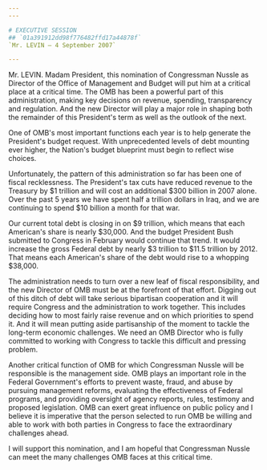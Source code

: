 ```yaml
---
---

# EXECUTIVE SESSION
## `01a391912dd98f776482ffd17a44878f`
`Mr. LEVIN — 4 September 2007`

---
```



Mr. LEVIN. Madam President, this nomination of Congressman Nussle as 
Director of the Office of Management and Budget will put him at a 
critical place at a critical time. The OMB has been a powerful part of 
this administration, making key decisions on revenue, spending, 
transparency and regulation. And the new Director will play a major 
role in shaping both the remainder of this President's term as well as 
the outlook of the next.

One of OMB's most important functions each year is to help generate 
the President's budget request. With unprecedented levels of debt 
mounting ever higher, the Nation's budget blueprint must begin to 
reflect wise choices.

Unfortunately, the pattern of this administration so far has been one 
of fiscal recklessness. The President's tax cuts have reduced revenue 
to the Treasury by $1 trillion and will cost an additional $300 billion 
in 2007 alone. Over the past 5 years we have spent half a trillion 
dollars in Iraq, and we are continuing to spend $10 billion a month for 
that war.

Our current total debt is closing in on $9 trillion, which means that 
each American's share is nearly $30,000. And the budget President Bush 
submitted to Congress in February would continue that trend. It would 
increase the gross Federal debt by nearly $3 trillion to $11.5 trillion 
by 2012. That means each American's share of the debt would rise to a 
whopping $38,000.

The administration needs to turn over a new leaf of fiscal 
responsibility, and the new Director of OMB must be at the forefront of 
that effort. Digging out of this ditch of debt will take serious 
bipartisan cooperation and it will require Congress and the 
administration to work together. This includes deciding how to most 
fairly raise revenue and on which priorities to spend it. And it will 
mean putting aside partisanship of the moment to tackle the long-term 
economic challenges. We need an OMB Director who is fully committed to 
working with Congress to tackle this difficult and pressing problem.

Another critical function of OMB for which Congressman Nussle will be 
responsible is the management side. OMB plays an important role in the 
Federal Government's efforts to prevent waste, fraud, and abuse by 
pursuing management reforms, evaluating the effectiveness of Federal 
programs, and providing oversight of agency reports, rules, testimony 
and proposed legislation. OMB can exert great influence on public 
policy and I believe it is imperative that the person selected to run 
OMB be willing and able to work with both parties in Congress to face 
the extraordinary challenges ahead.

I will support this nomination, and I am hopeful that Congressman 
Nussle can meet the many challenges OMB faces at this critical time.